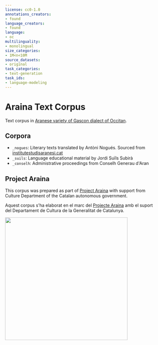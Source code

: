```yaml
---
license: cc0-1.0
annotations_creators:
- found
language_creators:
- found
language:
- oc
multilinguality:
- monolingual
size_categories:
- 1M<n<10M
source_datasets:
- original
task_categories:
- text-generation
task_ids:
- language-modeling
---
```


# Araina Text Corpus

Text corpus in [Aranese variety of Gascon dialect of Occitan](https://en.wikipedia.org/wiki/Aranese_dialect).

## Corpora

- `_nogues`: Literary texts translated by Antòni Nogués. Sourced from [institutestudisaranesi.cat](http://www.institutestudisaranesi.cat/colleccion-antoni-nogues/#1541013646532-338ed5f5-a3aa)
- `_suils`: Language educational material by Jordi Suïls Subirà
- `_conselh`: Administrative proceedings from Conselh Generau d'Aran

## Project Araina

This corpus was prepared as part of [Project Araina](https://www.projecte-araina.org) with support from Culture Department of the Catalan autonomous government.

Aquest corpus s'ha elaborat en el marc del [Projecte Araina](https://www.projecte-araina.org) amb el suport del Departament de Cultura de la Generalitat de Catalunya.

<img src="https://github.com/collectivat/cmusphinx-models/raw/master/img/logo_generalitat.png" width="400"/>

